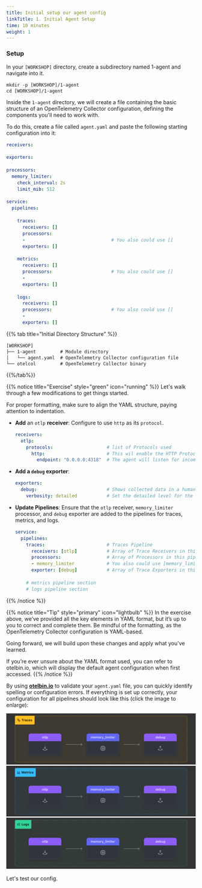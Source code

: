 ```yaml
---
title: Initial setup our agent config  
linkTitle: 1. Initial Agent Setup
time: 10 minutes
weight: 1
---
```


### Setup

In your `[WORKSHOP]` directory, create a subdirectory named 1-agent and navigate into it.

```text
mkdir -p [WORKSHOP]/1-agent
cd [WORKSHOP]/1-agent
```

Inside the `1-agent` directory, we will create a file containing the basic structure of an OpenTelemetry Collector configuration, defining the components you'll need to work with.

To do this, create a file called `agent.yaml` and paste the following starting configuration into it:

```yaml
receivers:

exporters:
    
processors:
  memory_limiter:
    check_interval: 2s
    limit_mib: 512
  
service:
  pipelines:

    traces:
      receivers: []
      processors: 
      -                                # You also could use []
      exporters: []

    metrics:
      receivers: []
      processors:                      # You also could use [] 
      -
      exporters: []

    logs: 
      receivers: []
      processors:                      # You also could use [] 
      - 
      exporters: []
```

{{% tab title="Initial Directory Structure" %}}

```text
[WORKSHOP]
├── 1-agent         # Module directory
│   └── agent.yaml  # OpenTelemetry Collector configuration file
└── otelcol         # OpenTelemetry Collector binary
```

{{%/tab%}}

{{% notice title="Exercise" style="green" icon="running" %}}
Let's walk through a few modifications to get things started.

For proper formatting, make sure to align the YAML structure, paying attention to indentation.

- **Add** an `otlp` **receiver**: Configure to use `http` as its `protocol`.

  ```yaml
  receivers:
    otlp:
      protocols:                    # list of Protocols used 
        http:                       # This wil enable the HTTP Protocol
          endpoint: "0.0.0.0:4318"  # The agent will listen for incoming telemetry data on this endpoint.
  ```

- **Add a `debug` exporter**:

  ```yaml
  exporters:
    debug:                          # Shows collected data in a human-readable format on the console.
      verbosity: detailed           # Set the detailed level for the output
  ```

- **Update Pipelines**: Ensure that the `otlp` receiver, `memory_limiter` processor, and `debug` exporter are added to the pipelines for traces, metrics, and logs.

  ```yaml
  service:
    pipelines:
      traces:                       # Traces Pipeline
        receivers: [otlp]           # Array of Trace Receivers in this pipeline
        processors:                 # Array of Processors in this pipeline            
        - memory_limiter            # You also could use [memory_limiter]
        exporter: [debug]           # Array of Trace Exporters in this pipeline            

      # metrics pipeline section
      # logs pipeline section  
  ```



{{% /notice %}}

{{% notice title="Tip" style="primary"  icon="lightbulb" %}}
In the exercise above, we’ve provided all the key elements in YAML format, but it’s up to you to correct and complete them. Be mindful of the formatting, as the OpenTelemetry Collector configuration is YAML-based.

Going forward, we will build upon these changes and apply what you've learned.

If you’re ever unsure about the YAML format used, you can refer to otelbin.io, which will display the default agent configuration when first accessed.
{{% /notice %}}

By using [**otelbin.io**](https://otelbin.io) to validate your `agent.yaml` file, you can quickly identify spelling or configuration errors. If everything is set up correctly, your configuration for all pipelines should look like this (click the image to enlarge):

<!--![otelbin-a-1-1-all](../images/agent-1-1-all.png)-->
![agent-traces](../images/agent-traces.png?classes=inline&width=20vw)
![agent-metrics](../images/agent-metrics.png?classes=inline&width=20vw)
![agent-logs](../images/agent-logs.png?classes=inline&width=20vw)

Let's test our config.
